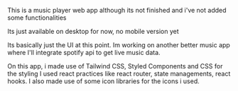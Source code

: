This is a music player web app although its not finished and i've not added some functionalities

Its just available on desktop for now, no mobile version yet



Its basically just the UI at this point.
Im working on another better music app where I'll integrate spotify api to get live music data.

On this app, i made use of Tailwind CSS, Styled Components and CSS for the styling
I used react practices like react router, state managements, react hooks.
I also made use of some icon libraries for the icons i used.
